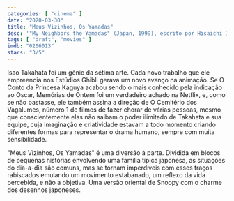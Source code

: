 ```yaml
---
categories: [ "cinema" ]
date: "2020-03-30"
title: "Meus Vizinhos, Os Yamadas"
desc: '"My Neighbors the Yamadas" (Japan, 1999), escrito por Hisaichi Ishii, Isao Takahata e Leo Chu, dirigido por Isao Takahata, com Yukiji Asaoka, Tôru Masuoka e Masako Araki.'
tags: [ "draft", "movies" ]
imdb: "0206013"
stars: "3/5"
---
```

Isao Takahata foi um gênio da sétima arte. Cada novo trabalho que ele empreendia nos Estúdios Ghibli gerava um novo avanço na animação. Se O Conto da Princesa Kaguya acabou sendo o mais conhecido pela indicação ao Oscar, Memórias de Ontem foi um verdadeiro achado na Netflix, e, como se não bastasse, ele também assina a direção de O Cemitério dos Vagalumes, número 1 de filmes de fazer chorar de várias pessoas, mesmo que conscientemente elas não saibam o poder ilimitado de Takahata e sua equipe, cuja imaginação e criatividade estavam a todo momento criando diferentes formas para representar o drama humano, sempre com muita sensibilidade.

"Meus Vizinhos, Os Yamadas" é uma diversão à parte. Dividida em blocos de pequenas histórias envolvendo uma família típica japonesa, as situações do dia-a-dia são comuns, mas se tornam imperdíveis com esses traços rabiscados emulando um movimento estabanado, um reflexo da vida percebida, e não a objetiva. Uma versão oriental de Snoopy com o charme dos desenhos japoneses.
